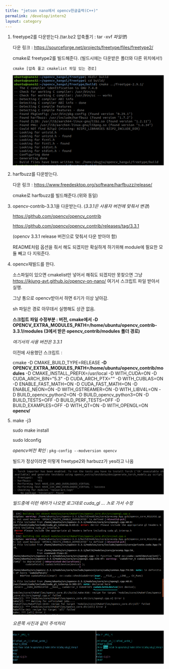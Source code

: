```yaml
---
title: "jetson nano에서 opencv한글출력(C++)"
permalink: /develop/intern2
layout: category
---
```





1. freetype2를 다운받는다.(tar.bz2 압축풀기 : tar -xvf *파일명*)

   다운 링크 : https://sourceforge.net/projects/freetype/files/freetype2/

   cmake로 freetype2를 빌드해준다. (빌드시에는 다운받은 폴더와 다른 위치에서!)

   `cmake [압축 풀고 cmakelist 파일 있는 경로]`

   ![intern6](../images/intern6.png)

2. harfbuzz를 다운받는다.

   다운 링크 : https://www.freedesktop.org/software/harfbuzz/release/

   cmake로 harfbuzz를 빌드해준다.(위와 동일)

3. opencv-contrib-3.3.1을 다운받는다. (*3.3.1은 사용자 버전에 맞춰서 변경*)

   https://github.com/opencv/opencv_contrib

   https://github.com/opencv/opencv_contrib/releases/tag/3.3.1

   (opencv 3.3.1 release 버전으로 맞춰서 다운 받아야 함)

   README처럼 옵션을 줘서 해도 되겠지만 확실하게 하기위해 module에 필요한 모듈 빼고 다 지워준다.

4. opencv재빌드를 한다.

   소스파일이 있으면 cmakelist만 넣어서 해줘도 되겠지만 못찾으면 그냥 https://jkjung-avt.github.io/opencv-on-nano/ 여기서 스크립트 파일 받아서 실행. 

   그냥 통으로 opencv받아서 하면 6기가 이상 날아감.

   sh 파일은 경로 아무데서 실행해도 상관 없음.

   **스크립트 파일 수정부분 : 버전, cmake에서 -D OPENCV_EXTRA_MODULES_PATH=/home/ubuntu/opencv_contrib-3.3.1/modules (3에서 받은 opencv_contrib/modules 폴더 경로)**

   *여기서의 사용 버전은 3.3.1*

   

   이전에 사용했던 스크립트 : 

   cmake -D CMAKE_BUILD_TYPE=RELEASE **-D OPENCV_EXTRA_MODULES_PATH=/home/ubuntu/opencv_contrib/modules** -D CMAKE_INSTALL_PREFIX=/usr/local -D WITH_CUDA=ON -D CUDA_ARCH_BIN="5.3" -D CUDA_ARCH_PTX="" -D WITH_CUBLAS=ON -D ENABLE_FAST_MATH=ON -D CUDA_FAST_MATH=ON -D ENABLE_NEON=ON -D WITH_GSTREAMER=ON -D WITH_LIBV4L=ON -D BUILD_opencv_python2=ON -D BUILD_opencv_python3=ON -D BUILD_TESTS=OFF -D BUILD_PERF_TESTS=OFF -D BUILD_EXAMPLES=OFF -D WITH_QT=ON -D WITH_OPENGL=ON **opencv/**

   

5. make -j3

   sudo make install

   sudo ldconfig

   
   *opencv버전 확인* : `pkg-config --modversion opencv`


   빌드가 정상이라면 이렇게 freetype2와 harbuzz가 yes라고 나옴

   

   ![intern7](../images/intern7.png)

   

   *빌드중에 이런 에러가 나오면 로그대로 cuda_gl ... .h로 가서 수정*

   ![intern8](../images/intern8.png)

   

   *오른쪽 사진과 같이 주석처리*

   ![intern9](../images/intern9.png)

   

